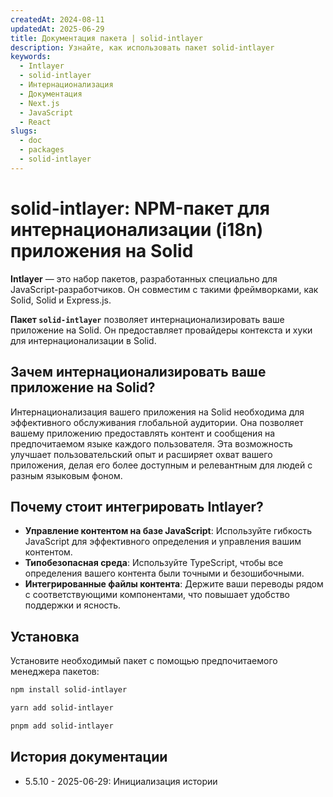 ```yaml
---
createdAt: 2024-08-11
updatedAt: 2025-06-29
title: Документация пакета | solid-intlayer
description: Узнайте, как использовать пакет solid-intlayer
keywords:
  - Intlayer
  - solid-intlayer
  - Интернационализация
  - Документация
  - Next.js
  - JavaScript
  - React
slugs:
  - doc
  - packages
  - solid-intlayer
---
```


# solid-intlayer: NPM-пакет для интернационализации (i18n) приложения на Solid

**Intlayer** — это набор пакетов, разработанных специально для JavaScript-разработчиков. Он совместим с такими фреймворками, как Solid, Solid и Express.js.

**Пакет `solid-intlayer`** позволяет интернационализировать ваше приложение на Solid. Он предоставляет провайдеры контекста и хуки для интернационализации в Solid.

## Зачем интернационализировать ваше приложение на Solid?

Интернационализация вашего приложения на Solid необходима для эффективного обслуживания глобальной аудитории. Она позволяет вашему приложению предоставлять контент и сообщения на предпочитаемом языке каждого пользователя. Эта возможность улучшает пользовательский опыт и расширяет охват вашего приложения, делая его более доступным и релевантным для людей с разным языковым фоном.

## Почему стоит интегрировать Intlayer?

- **Управление контентом на базе JavaScript**: Используйте гибкость JavaScript для эффективного определения и управления вашим контентом.
- **Типобезопасная среда**: Используйте TypeScript, чтобы все определения вашего контента были точными и безошибочными.
- **Интегрированные файлы контента**: Держите ваши переводы рядом с соответствующими компонентами, что повышает удобство поддержки и ясность.

## Установка

Установите необходимый пакет с помощью предпочитаемого менеджера пакетов:

```bash packageManager="npm"
npm install solid-intlayer
```

```bash packageManager="yarn"
yarn add solid-intlayer
```

```bash packageManager="pnpm"
pnpm add solid-intlayer
```

## История документации

- 5.5.10 - 2025-06-29: Инициализация истории
